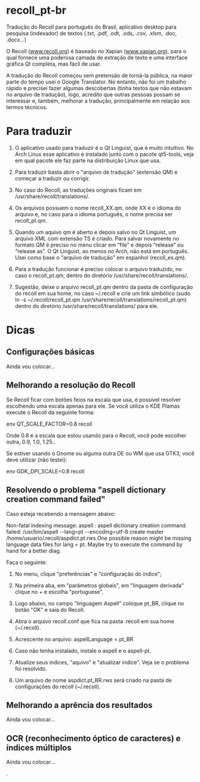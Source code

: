# recoll_pt-br
Tradução do Recoll para português do Brasil, aplicativo desktop para pesquisa (indexador) de textos (.txt, .pdf, .odt, .ods, .csv, .xlsm, .doc, .docx...)

O Recoll (www.recoll.org) é baseado no Xapian (www.xapian.org), para o qual fornece uma poderosa camada de extração de texto e uma interface gráfica Qt completa, mas fácil de usar.

A tradução do Recoll começou sem pretensão de torná-la pública, na maior parte do tempo usei o Google Translator. No entanto, não foi um trabalho rápido e precisei fazer algumas descobertas (tinha textos que não estavam no arquivo de tradução), logo, acredito que outras pessoas possam se interessar e, também, melhorar a tradução, principalmente em relação aos termos técnicos. 

# Para traduzir

1. O aplicativo usado para traduzir é o Qt Linguist, que é muito intuitivo. No Arch Linux esse aplicativo é instalado junto com o pacote qt5-tools, veja em qual pacote ele faz parte na distribuição Linux que usa.

2. Para traduzir basta abrir o "arquivo de tradução" (extensão QM) e começar a traduzir ou corrigir. 

3. No caso do Recoll, as traduções originais ficam em /usr/share/recoll/translations/.

4. Os arquivos possuem o nome recoll_XX.qm, onde XX é o idioma do arquivo e, no caso para o idioma português, o nome precisa ser recoll_pt.qm.

5. Quando um aquivo qm é aberto e depois salvo no Qt Linguist, um arquivo XML com extensão TS é criado. Para salvar novamente no formato QM é preciso no menu clicar em “file” e depois “release” ou “release as”. O Qt Linguist, ao menos no Arch, não está em português. Usei como base o "arquivo de tradução" em espanhol (recoll_es.qm).

6. Para a tradução funcionar é preciso colocar o arquivo traduzido, no caso o recoll_pt.qm, dentro do diretório /usr/share/recoll/translations/.

7. Sugestão, deixe o arquivo recoll_pt.qm dentro da pasta de configuração do recoll em sua home, no caso ~/.recoll e crie um link simbólico (sudo ln -s ~/.recoll/recoll_pt.qm /usr/share/recoll/translations/recoll_pt.qm) dentro do diretório /usr/share/recoll/translations/ para ele.

# Dicas

## Configurações básicas
Ainda vou colocar...

## Melhorando a resolução do Recoll

Se Recoll ficar com botões feios na escala  que usa, é possível resolver escolhendo uma escala apenas para ele. Se você utiliza o KDE Plamas execute o Recoll da seguinte forma:

env QT_SCALE_FACTOR=0.8 recoll

Onde 0.8 é a escala que estou usando para o Recoll, você pode escolher outra, 0.9, 1.0, 1.25..

Se estiver usando o Gnome ou alguma outra DE ou WM que usa GTK3, você deve utilizar (não testei):

env GDK_DPI_SCALE=0.8 recoll

## Resolvendo o problema "aspell dictionary creation command failed"

Caso esteja recebendo a mensagem abaixo:

Non-fatal indexing message: 
aspell : aspell dictionary creation command failed: /usr/bin/aspell --lang=pt --encoding=utf-8 create master /home/usuario/.recoll/aspdict.pt.rws One possible reason might be missing language data files for lang = pt. Maybe try to execute the command by hand for a better diag.

Faça o seguinte:

1. No menu, clique "preferências" e "configuração do índice";

2. Na primeira aba, em "parâmetros globais", em "linguagem derivada" clique no + e escolha "portuguese".

3. Logo abaixo, no campo "linguagem Aspell" coloque pt_BR, clique no botão "OK" e saia do Recoll.

4. Abra o arquivo recoll.conf que fica na pasta .recoll em sua home (~/.recoll).

5. Acrescente no arquivo: aspellLanguage = pt_BR

6. Caso não tenha instalado, instale o aspell e o aspell-pt.

7. Atualize seus índices, "aquivo" e "atualizar indice". Veja se o problema foi resolvido.

8. Um arquivo de nome aspdict.pt_BR.rws será criado na pasta de configurações do recoll (~/.recoll).

## Melhorando a aprência dos resultados
Ainda vou colocar...

## OCR (reconhecimento óptico de caracteres) e índices múltiplos
Ainda vou colocar...

.



